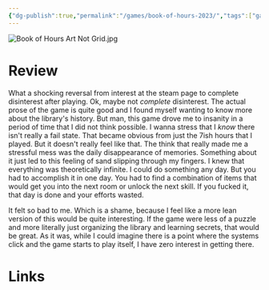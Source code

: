 ```yaml
---
{"dg-publish":true,"permalink":"/games/book-of-hours-2023/","tags":["games","streamed"],"created":"2024-09-13","updated":"2025-06-04"}
---
```



![Book of Hours Art Not Grid.jpg](/img/user/Attachments/Book%20of%20Hours%20Art%20Not%20Grid.jpg)

# Review

What a shocking reversal from interest at the steam page to complete disinterest after playing. Ok, maybe not *complete* disinterest. The actual prose of the game is quite good and I found myself wanting to know more about the library's history. But man, this game drove me to insanity in a period of time that I did not think possible. I wanna stress that I *know* there isn't really a fail state. That became obvious from just the 7ish hours that I played. But it doesn't really feel like that. The think that really made me a stressful mess was the daily disappearance of memories. Something about it just led to this feeling of sand slipping through my fingers. I knew that everything was theoretically infinite. I could do something any day. But you had to accomplish it in one day. You had to find a combination of items that would get you into the next room or unlock the next skill. If you fucked it, that day is done and your efforts wasted.

It felt so bad to me. Which is a shame, because I feel like a more lean version of this would be quite interesting. If the game were less of a puzzle and more literally just organizing the library and learning secrets, that would be great. As it was, while I could imagine there is a point where the systems click and the game starts to play itself, I have zero interest in getting there.

# Links
